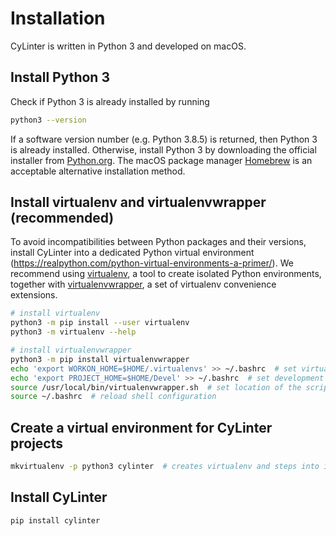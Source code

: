 # Installation

CyLinter is written in Python 3 and developed on macOS.

## Install Python 3

Check if Python 3 is already installed by running
``` bash
python3 --version
```
 If a software version number (e.g. Python 3.8.5) is returned, then Python 3 is already installed. Otherwise, install Python 3 by downloading the official installer from [Python.org](https://www.python.org/downloads/mac-osx/). The macOS package manager [Homebrew](https://brew.sh/) is an acceptable alternative installation method.  

## Install virtualenv and virtualenvwrapper (recommended)

To avoid incompatibilities between Python packages and their versions, install CyLinter into a dedicated Python virtual environment (https://realpython.com/python-virtual-environments-a-primer/). We recommend using [virtualenv](https://virtualenv.pypa.io/en/latest/), a tool to create isolated Python environments, together with [virtualenvwrapper](https://virtualenvwrapper.readthedocs.io/en/latest/), a set of virtualenv convenience extensions.

``` bash
# install virtualenv
python3 -m pip install --user virtualenv   
python3 -m virtualenv --help

# install virtualenvwrapper
python3 -m pip install virtualenvwrapper
echo 'export WORKON_HOME=$HOME/.virtualenvs' >> ~/.bashrc  # set virtual environments location
echo 'export PROJECT_HOME=$HOME/Devel' >> ~/.bashrc  # set development project directories location
source /usr/local/bin/virtualenvwrapper.sh  # set location of the script installed with virtualenvwrapper
source ~/.bashrc  # reload shell configuration
```

## Create a virtual environment for CyLinter projects
``` bash
mkvirtualenv -p python3 cylinter  # creates virtualenv and steps into it
```

## Install CyLinter
``` bash
pip install cylinter
```
